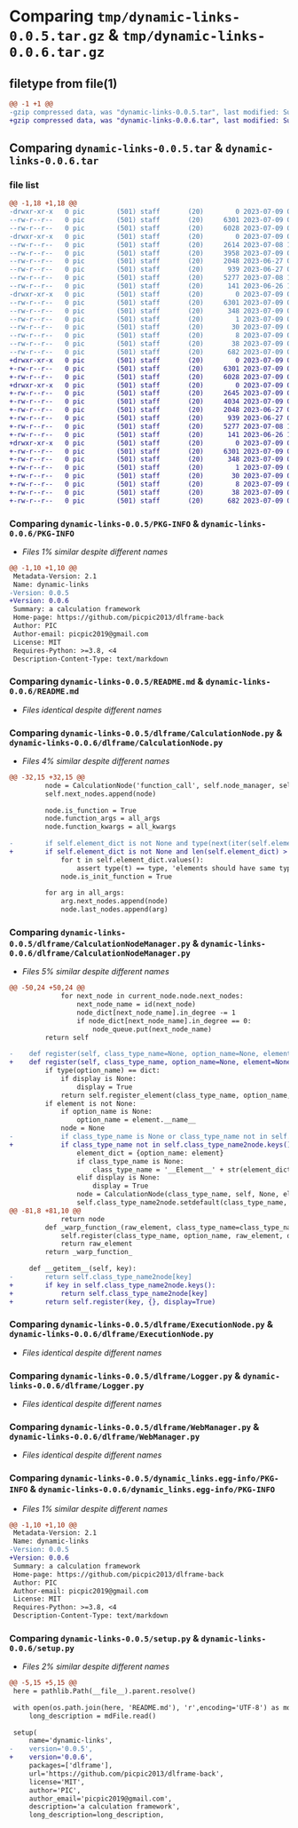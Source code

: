 # Comparing `tmp/dynamic-links-0.0.5.tar.gz` & `tmp/dynamic-links-0.0.6.tar.gz`

## filetype from file(1)

```diff
@@ -1 +1 @@
-gzip compressed data, was "dynamic-links-0.0.5.tar", last modified: Sun Jul  9 04:52:45 2023, max compression
+gzip compressed data, was "dynamic-links-0.0.6.tar", last modified: Sun Jul  9 05:44:31 2023, max compression
```

## Comparing `dynamic-links-0.0.5.tar` & `dynamic-links-0.0.6.tar`

### file list

```diff
@@ -1,18 +1,18 @@
-drwxr-xr-x   0 pic        (501) staff       (20)        0 2023-07-09 04:52:45.732798 dynamic-links-0.0.5/
--rw-r--r--   0 pic        (501) staff       (20)     6301 2023-07-09 04:52:45.732662 dynamic-links-0.0.5/PKG-INFO
--rw-r--r--   0 pic        (501) staff       (20)     6028 2023-07-09 04:44:56.000000 dynamic-links-0.0.5/README.md
-drwxr-xr-x   0 pic        (501) staff       (20)        0 2023-07-09 04:52:45.731752 dynamic-links-0.0.5/dlframe/
--rw-r--r--   0 pic        (501) staff       (20)     2614 2023-07-08 17:27:46.000000 dynamic-links-0.0.5/dlframe/CalculationNode.py
--rw-r--r--   0 pic        (501) staff       (20)     3958 2023-07-09 04:46:22.000000 dynamic-links-0.0.5/dlframe/CalculationNodeManager.py
--rw-r--r--   0 pic        (501) staff       (20)     2048 2023-06-27 04:00:46.000000 dynamic-links-0.0.5/dlframe/ExecutionNode.py
--rw-r--r--   0 pic        (501) staff       (20)      939 2023-06-27 05:19:42.000000 dynamic-links-0.0.5/dlframe/Logger.py
--rw-r--r--   0 pic        (501) staff       (20)     5277 2023-07-08 16:20:45.000000 dynamic-links-0.0.5/dlframe/WebManager.py
--rw-r--r--   0 pic        (501) staff       (20)      141 2023-06-26 17:09:16.000000 dynamic-links-0.0.5/dlframe/__init__.py
-drwxr-xr-x   0 pic        (501) staff       (20)        0 2023-07-09 04:52:45.732473 dynamic-links-0.0.5/dynamic_links.egg-info/
--rw-r--r--   0 pic        (501) staff       (20)     6301 2023-07-09 04:52:45.000000 dynamic-links-0.0.5/dynamic_links.egg-info/PKG-INFO
--rw-r--r--   0 pic        (501) staff       (20)      348 2023-07-09 04:52:45.000000 dynamic-links-0.0.5/dynamic_links.egg-info/SOURCES.txt
--rw-r--r--   0 pic        (501) staff       (20)        1 2023-07-09 04:52:45.000000 dynamic-links-0.0.5/dynamic_links.egg-info/dependency_links.txt
--rw-r--r--   0 pic        (501) staff       (20)       30 2023-07-09 04:52:45.000000 dynamic-links-0.0.5/dynamic_links.egg-info/requires.txt
--rw-r--r--   0 pic        (501) staff       (20)        8 2023-07-09 04:52:45.000000 dynamic-links-0.0.5/dynamic_links.egg-info/top_level.txt
--rw-r--r--   0 pic        (501) staff       (20)       38 2023-07-09 04:52:45.732840 dynamic-links-0.0.5/setup.cfg
--rw-r--r--   0 pic        (501) staff       (20)      682 2023-07-09 04:48:53.000000 dynamic-links-0.0.5/setup.py
+drwxr-xr-x   0 pic        (501) staff       (20)        0 2023-07-09 05:44:31.509507 dynamic-links-0.0.6/
+-rw-r--r--   0 pic        (501) staff       (20)     6301 2023-07-09 05:44:31.509358 dynamic-links-0.0.6/PKG-INFO
+-rw-r--r--   0 pic        (501) staff       (20)     6028 2023-07-09 04:44:56.000000 dynamic-links-0.0.6/README.md
+drwxr-xr-x   0 pic        (501) staff       (20)        0 2023-07-09 05:44:31.508453 dynamic-links-0.0.6/dlframe/
+-rw-r--r--   0 pic        (501) staff       (20)     2645 2023-07-09 05:06:10.000000 dynamic-links-0.0.6/dlframe/CalculationNode.py
+-rw-r--r--   0 pic        (501) staff       (20)     4034 2023-07-09 05:32:50.000000 dynamic-links-0.0.6/dlframe/CalculationNodeManager.py
+-rw-r--r--   0 pic        (501) staff       (20)     2048 2023-06-27 04:00:46.000000 dynamic-links-0.0.6/dlframe/ExecutionNode.py
+-rw-r--r--   0 pic        (501) staff       (20)      939 2023-06-27 05:19:42.000000 dynamic-links-0.0.6/dlframe/Logger.py
+-rw-r--r--   0 pic        (501) staff       (20)     5277 2023-07-08 16:20:45.000000 dynamic-links-0.0.6/dlframe/WebManager.py
+-rw-r--r--   0 pic        (501) staff       (20)      141 2023-06-26 17:09:16.000000 dynamic-links-0.0.6/dlframe/__init__.py
+drwxr-xr-x   0 pic        (501) staff       (20)        0 2023-07-09 05:44:31.509166 dynamic-links-0.0.6/dynamic_links.egg-info/
+-rw-r--r--   0 pic        (501) staff       (20)     6301 2023-07-09 05:44:31.000000 dynamic-links-0.0.6/dynamic_links.egg-info/PKG-INFO
+-rw-r--r--   0 pic        (501) staff       (20)      348 2023-07-09 05:44:31.000000 dynamic-links-0.0.6/dynamic_links.egg-info/SOURCES.txt
+-rw-r--r--   0 pic        (501) staff       (20)        1 2023-07-09 05:44:31.000000 dynamic-links-0.0.6/dynamic_links.egg-info/dependency_links.txt
+-rw-r--r--   0 pic        (501) staff       (20)       30 2023-07-09 05:44:31.000000 dynamic-links-0.0.6/dynamic_links.egg-info/requires.txt
+-rw-r--r--   0 pic        (501) staff       (20)        8 2023-07-09 05:44:31.000000 dynamic-links-0.0.6/dynamic_links.egg-info/top_level.txt
+-rw-r--r--   0 pic        (501) staff       (20)       38 2023-07-09 05:44:31.509556 dynamic-links-0.0.6/setup.cfg
+-rw-r--r--   0 pic        (501) staff       (20)      682 2023-07-09 05:09:12.000000 dynamic-links-0.0.6/setup.py
```

### Comparing `dynamic-links-0.0.5/PKG-INFO` & `dynamic-links-0.0.6/PKG-INFO`

 * *Files 1% similar despite different names*

```diff
@@ -1,10 +1,10 @@
 Metadata-Version: 2.1
 Name: dynamic-links
-Version: 0.0.5
+Version: 0.0.6
 Summary: a calculation framework
 Home-page: https://github.com/picpic2013/dlframe-back
 Author: PIC
 Author-email: picpic2019@gmail.com
 License: MIT
 Requires-Python: >=3.8, <4
 Description-Content-Type: text/markdown
```

### Comparing `dynamic-links-0.0.5/README.md` & `dynamic-links-0.0.6/README.md`

 * *Files identical despite different names*

### Comparing `dynamic-links-0.0.5/dlframe/CalculationNode.py` & `dynamic-links-0.0.6/dlframe/CalculationNode.py`

 * *Files 4% similar despite different names*

```diff
@@ -32,15 +32,15 @@
         node = CalculationNode('function_call', self.node_manager, self)
         self.next_nodes.append(node)
 
         node.is_function = True
         node.function_args = all_args
         node.function_kwargs = all_kwargs
 
-        if self.element_dict is not None and type(next(iter(self.element_dict.values()))) == type:
+        if self.element_dict is not None and len(self.element_dict) > 0 and type(next(iter(self.element_dict.values()))) == type:
             for t in self.element_dict.values():
                 assert type(t) == type, 'elements should have same type'
             node.is_init_function = True
 
         for arg in all_args:
             arg.next_nodes.append(node)
             node.last_nodes.append(arg)
```

### Comparing `dynamic-links-0.0.5/dlframe/CalculationNodeManager.py` & `dynamic-links-0.0.6/dlframe/CalculationNodeManager.py`

 * *Files 5% similar despite different names*

```diff
@@ -50,24 +50,24 @@
             for next_node in current_node.node.next_nodes:
                 next_node_name = id(next_node)
                 node_dict[next_node_name].in_degree -= 1
                 if node_dict[next_node_name].in_degree == 0:
                     node_queue.put(next_node_name)
         return self
     
-    def register(self, class_type_name=None, option_name=None, element=None, display=None):
+    def register(self, class_type_name, option_name=None, element=None, display=None):
         if type(option_name) == dict:
             if display is None:
                 display = True
             return self.register_element(class_type_name, option_name, display)
         if element is not None:
             if option_name is None:
                 option_name = element.__name__
             node = None
-            if class_type_name is None or class_type_name not in self.class_type_name2node.keys():
+            if class_type_name not in self.class_type_name2node.keys():
                 element_dict = {option_name: element}
                 if class_type_name is None:
                     class_type_name = '__Element__' + str(element_dict)
                 elif display is None:
                     display = True
                 node = CalculationNode(class_type_name, self, None, element_dict, is_root_node=True)
                 self.class_type_name2node.setdefault(class_type_name, node)
@@ -81,8 +81,10 @@
             return node
         def _warp_function_(raw_element, class_type_name=class_type_name, option_name=option_name, display=display, self=self):
             self.register(class_type_name, option_name, raw_element, display)
             return raw_element
         return _warp_function_
     
     def __getitem__(self, key):
-        return self.class_type_name2node[key]
+        if key in self.class_type_name2node.keys():
+            return self.class_type_name2node[key]
+        return self.register(key, {}, display=True)
```

### Comparing `dynamic-links-0.0.5/dlframe/ExecutionNode.py` & `dynamic-links-0.0.6/dlframe/ExecutionNode.py`

 * *Files identical despite different names*

### Comparing `dynamic-links-0.0.5/dlframe/Logger.py` & `dynamic-links-0.0.6/dlframe/Logger.py`

 * *Files identical despite different names*

### Comparing `dynamic-links-0.0.5/dlframe/WebManager.py` & `dynamic-links-0.0.6/dlframe/WebManager.py`

 * *Files identical despite different names*

### Comparing `dynamic-links-0.0.5/dynamic_links.egg-info/PKG-INFO` & `dynamic-links-0.0.6/dynamic_links.egg-info/PKG-INFO`

 * *Files 1% similar despite different names*

```diff
@@ -1,10 +1,10 @@
 Metadata-Version: 2.1
 Name: dynamic-links
-Version: 0.0.5
+Version: 0.0.6
 Summary: a calculation framework
 Home-page: https://github.com/picpic2013/dlframe-back
 Author: PIC
 Author-email: picpic2019@gmail.com
 License: MIT
 Requires-Python: >=3.8, <4
 Description-Content-Type: text/markdown
```

### Comparing `dynamic-links-0.0.5/setup.py` & `dynamic-links-0.0.6/setup.py`

 * *Files 2% similar despite different names*

```diff
@@ -5,15 +5,15 @@
 here = pathlib.Path(__file__).parent.resolve()
 
 with open(os.path.join(here, 'README.md'), 'r',encoding='UTF-8') as mdFile:
     long_description = mdFile.read()
 
 setup(
     name='dynamic-links', 
-    version='0.0.5', 
+    version='0.0.6', 
     packages=['dlframe'], 
     url='https://github.com/picpic2013/dlframe-back', 
     license='MIT', 
     author='PIC', 
     author_email='picpic2019@gmail.com', 
     description='a calculation framework', 
     long_description=long_description,
```

